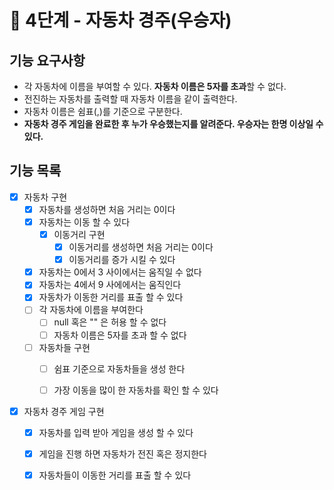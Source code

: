#  🚀 4단계 - 자동차 경주(우승자)

## 기능 요구사항

- 각 자동차에 이름을 부여할 수 있다. **자동차 이름은 5자를 초과**할 수 없다.
- 전진하는 자동차를 출력할 때 자동차 이름을 같이 출력한다.
- 자동차 이름은 쉼표(,)를 기준으로 구분한다.
- **자동차 경주 게임을 완료한 후 누가 우승했는지를 알려준다. 우승자는 한명 이상일 수 있다.**

## 기능 목록
* [X] 자동차 구현
  * [x] 자동차를 생성하면 처음 거리는 0이다
  * [x] 자동차는 이동 할 수 있다
    * [x] 이동거리 구현
      * [x] 이동거리를 생성하면 처음 거리는 0이다
      * [x] 이동거리를 증가 시킬 수 있다
  * [x] 자동차는 0에서 3 사이에서는 움직일 수 없다
  * [x] 자동차는 4에서 9 사에에서는 움직인다
  * [x] 자동차가 이동한 거리를 표출 할 수 있다
  * [ ] 각 자동차에 이름을 부여한다
    * [ ] null 혹은 "" 은 허용 할 수 없다
    * [ ] 자동차 이름은 5자를 초과 할 수 없다
  * [ ] 자동차들 구현
    * [ ] 쉼표 기준으로 자동차들을 생성 한다
    * [ ] 가장 이동을 많이 한 자동차를 확인 할 수 있다


* [X] 자동차 경주 게임 구현
  * [X] 자동차를 입력 받아 게임을 생성 할 수 있다
  * [x] 게임을 진행 하면 자동차가 전진 혹은 정지한다
  * [x] 자동차들이 이동한 거리를 표출 할 수 있다
  
